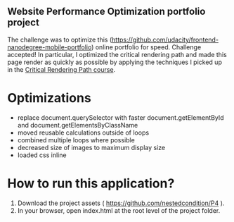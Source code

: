## Website Performance Optimization portfolio project

The challenge was to optimize this (https://github.com/udacity/frontend-nanodegree-mobile-portfolio) online portfolio for speed. Challenge accepted! In particular, I optimized the critical rendering path and made this page render as quickly as possible by applying the techniques I picked up in the [Critical Rendering Path course](https://www.udacity.com/course/ud884).

# Optimizations
- replace document.querySelector with faster document.getElementById and document.getElementsByClassName
- moved reusable calculations outside of loops
- combined multiple loops where possible
- decreased size of images to maximum display size
- loaded css inline

# How to run this application?

1. Download the project assets ( https://github.com/nestedcondition/P4 ).
2. In your browser, open index.html at the root level of the project folder.
